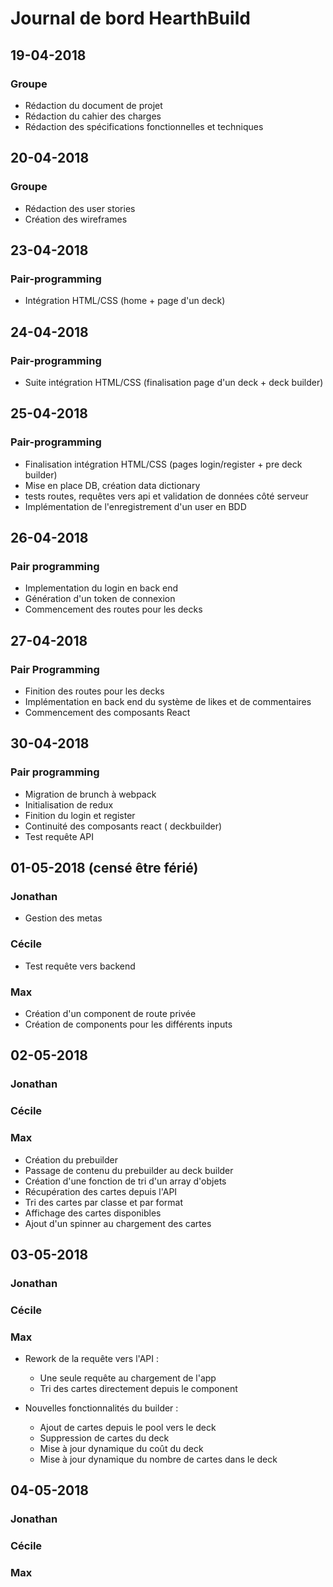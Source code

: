 # Journal de bord HearthBuild

## 19-04-2018

### Groupe

- Rédaction du document de projet
- Rédaction du cahier des charges
- Rédaction des spécifications fonctionnelles et techniques

## 20-04-2018

### Groupe

- Rédaction des user stories
- Création des wireframes

## 23-04-2018

### Pair-programming

- Intégration HTML/CSS (home + page d'un deck)

## 24-04-2018

### Pair-programming

- Suite intégration HTML/CSS (finalisation page d'un deck + deck builder)

## 25-04-2018

### Pair-programming

- Finalisation intégration HTML/CSS (pages login/register + pre deck builder)
- Mise en place DB, création data dictionary
- tests routes, requêtes vers api et validation de données côté serveur
- Implémentation de l'enregistrement d'un user en BDD

## 26-04-2018

### Pair programming

- Implementation du login en back end
- Génération d'un token de connexion
- Commencement des routes pour les decks

## 27-04-2018

### Pair Programming

- Finition des routes pour les decks
- Implémentation en back end du système de likes et de commentaires
- Commencement des composants React

## 30-04-2018

### Pair programming

- Migration de brunch à webpack
- Initialisation de redux
- Finition du login et register
- Continuité des composants react ( deckbuilder)
- Test requête API

## 01-05-2018 (censé être férié)

### Jonathan

- Gestion des metas

### Cécile

- Test requête vers backend

### Max

- Création d'un component de route privée
- Création de components pour les différents inputs

## 02-05-2018

### Jonathan

### Cécile

### Max

- Création du prebuilder
- Passage de contenu du prebuilder au deck builder
- Création d'une fonction de tri d'un array d'objets
- Récupération des cartes depuis l'API
- Tri des cartes par classe et par format
- Affichage des cartes disponibles
- Ajout d'un spinner au chargement des cartes

## 03-05-2018

### Jonathan

### Cécile

### Max

- Rework de la requête vers l'API :
  - Une seule requête au chargement de l'app
  - Tri des cartes directement depuis le component

- Nouvelles fonctionnalités du builder :
  - Ajout de cartes depuis le pool vers le deck
  - Suppression de cartes du deck
  - Mise à jour dynamique du coût du deck
  - Mise à jour dynamique du nombre de cartes dans le deck

## 04-05-2018

### Jonathan

### Cécile

### Max